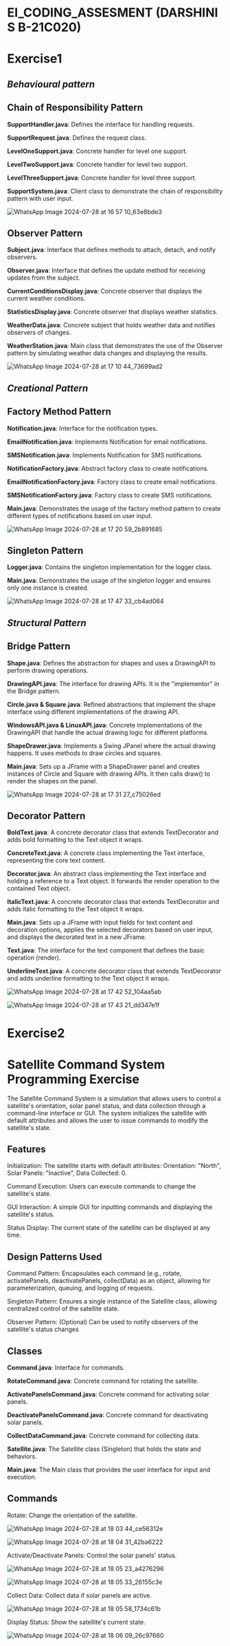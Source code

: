 
# EI_CODING_ASSESMENT (DARSHINI S B-21C020)

# Exercise1
## *Behavioural pattern*

## Chain of Responsibility Pattern
**SupportHandler.java**: Defines the interface for handling requests.

**SupportRequest.java**: Defines the request class.

**LevelOneSupport.java**: Concrete handler for level one support.

**LevelTwoSupport.java**:
Concrete handler for level two support.

**LevelThreeSupport.java**: 
Concrete handler for level three support.

**SupportSystem.java**: 
Client class to demonstrate the chain of responsibility pattern with user input.

![WhatsApp Image 2024-07-28 at 16 57 10_63e8bde3](https://github.com/user-attachments/assets/117484a8-8c52-4759-b851-2ce519849892)

## Observer Pattern

**Subject.java**: Interface that defines methods to attach, detach, and notify observers.

**Observer.java**: Interface that defines the update method for receiving updates from the subject.

**CurrentConditionsDisplay.java**: Concrete observer that displays the current weather conditions.

**StatisticsDisplay.java**: Concrete observer that displays weather statistics.

**WeatherData.java**: Concrete subject that holds weather data and notifies observers of changes.

**WeatherStation.java**: Main class that demonstrates the use of the Observer pattern by simulating weather data changes and displaying the results.

![WhatsApp Image 2024-07-28 at 17 10 44_73699ad2](https://github.com/user-attachments/assets/a79ea570-147f-4c30-a9a2-a226ee7e0408)

## *Creational Pattern*

## Factory Method Pattern

**Notification.java**: Interface for the notification types.

**EmailNotification.java**: Implements Notification for email notifications.

**SMSNotification.java**: Implements Notification for SMS notifications.

**NotificationFactory.java**: Abstract factory class to create notifications.

**EmailNotificationFactory.java**: Factory class to create email notifications.

**SMSNotificationFactory.java**: Factory class to create SMS notifications.

**Main.java**: Demonstrates the usage of the factory method pattern to create different types of notifications based on user input.

![WhatsApp Image 2024-07-28 at 17 20 59_2b891685](https://github.com/user-attachments/assets/b5fdf0ec-2f5c-4f7b-a532-c3f3e90b5d10)

## Singleton Pattern

**Logger.java**: Contains the singleton implementation for the logger class.

**Main.java**: Demonstrates the usage of the singleton logger and ensures only one instance is created.

![WhatsApp Image 2024-07-28 at 17 47 33_cb4ad064](https://github.com/user-attachments/assets/ff0491e9-de97-4dbd-be92-1202e1425923)

## *Structural Pattern*

## Bridge Pattern

**Shape.java**: Defines the abstraction for shapes and uses a DrawingAPI to perform drawing operations.

**DrawingAPI.java**: The interface for drawing APIs. It is the "implementor" in the Bridge pattern.

**Circle.java & Square.java**: Refined abstractions that implement the shape interface using different implementations of the drawing API.

**WindowsAPI.java & LinuxAPI.java**: Concrete implementations of the DrawingAPI that handle the actual drawing logic for different platforms.

**ShapeDrawer.java**: Implements a Swing JPanel where the actual drawing happens. It uses methods to draw circles and squares.

**Main.java**: Sets up a JFrame with a ShapeDrawer panel and creates instances of Circle and Square with drawing APIs. It then calls draw() to render the shapes on the panel.

![WhatsApp Image 2024-07-28 at 17 31 27_c75026ed](https://github.com/user-attachments/assets/93e46c7b-dcbc-419b-b841-463b99dab845)

## Decorator Pattern

**BoldText.java**: A concrete decorator class that extends TextDecorator and adds bold formatting to the Text object it wraps.

**ConcreteText.java**: A concrete class implementing the Text interface, representing the core text content.

**Decorator.java**: An abstract class implementing the Text interface and holding a reference to a Text object. It forwards the render operation to the contained Text object.

**ItalicText.java**: A concrete decorator class that extends TextDecorator and adds italic formatting to the Text object it wraps.

**Main.java**: Sets up a JFrame with input fields for text content and decoration options, applies the selected decorators based on user input, and displays the decorated text in a new JFrame.

**Text.java**: The interface for the text component that defines the basic operation (render).

**UnderlineText.java**: A concrete decorator class that extends TextDecorator and adds underline formatting to the Text object it wraps.

![WhatsApp Image 2024-07-28 at 17 42 52_104aa5ab](https://github.com/user-attachments/assets/0c24143a-1b5d-41df-b92e-b3a8c21ba532)

![WhatsApp Image 2024-07-28 at 17 43 21_dd347e1f](https://github.com/user-attachments/assets/9bab1b0b-362c-4f2f-bb05-fb6528df668a)

# Exercise2

# Satellite Command System Programming Exercise

The Satellite Command System is a simulation that allows users to control a satellite's orientation, solar panel status, and data collection through a command-line interface or GUI. The system initializes the satellite with default attributes and allows the user to issue commands to modify the satellite's state.

## Features

Initialization: The satellite starts with default attributes: Orientation: "North", Solar Panels: "Inactive", Data Collected: 0.

Command Execution: Users can execute commands to change the satellite's state.

GUI Interaction: A simple GUI for inputting commands and displaying the satellite's status.

Status Display: The current state of the satellite can be displayed at any time.

## Design Patterns Used

Command Pattern: Encapsulates each command (e.g., rotate, activatePanels, deactivatePanels, collectData) as an object, allowing for parameterization, queuing, and logging of requests.

Singleton Pattern: Ensures a single instance of the Satellite class, allowing centralized control of the satellite state.

Observer Pattern: (Optional) Can be used to notify observers of the satellite's status changes

## Classes

**Command.java**: Interface for commands.

**RotateCommand.java**: Concrete command for rotating the satellite.

**ActivatePanelsCommand.java**: Concrete command for activating solar panels.

**DeactivatePanelsCommand.java**: Concrete command for deactivating solar panels.

**CollectDataCommand.java**: Concrete command for collecting data.

**Satellite.java**: The Satellite class (Singleton) that holds the state and behaviors.

**Main.java**: The Main class that provides the user interface for input and execution.

## Commands

Rotate: Change the orientation of the satellite.

![WhatsApp Image 2024-07-28 at 18 03 44_ce56312e](https://github.com/user-attachments/assets/94aae567-3e04-4b86-b45f-a0daa63dd3a1)

![WhatsApp Image 2024-07-28 at 18 04 31_42ba6222](https://github.com/user-attachments/assets/4ecd2c74-7e18-4edb-bb51-9a4a7b44b428)

Activate/Deactivate Panels: Control the solar panels' status.

![WhatsApp Image 2024-07-28 at 18 05 23_a4276296](https://github.com/user-attachments/assets/c103cbe9-ffb9-4e55-86f9-882e0583b3b8)

![WhatsApp Image 2024-07-28 at 18 05 33_26155c3e](https://github.com/user-attachments/assets/7a8468c3-e279-4182-9e5d-7cc870fe135c)

Collect Data: Collect data if solar panels are active.

![WhatsApp Image 2024-07-28 at 18 05 58_1734c61b](https://github.com/user-attachments/assets/d45450ba-842a-4151-a92f-453e41690fbd)

Display Status: Show the satellite's current state.

![WhatsApp Image 2024-07-28 at 18 06 09_26c97660](https://github.com/user-attachments/assets/96edd9a0-c7a5-4e94-8f5d-4da62217c9c2)


